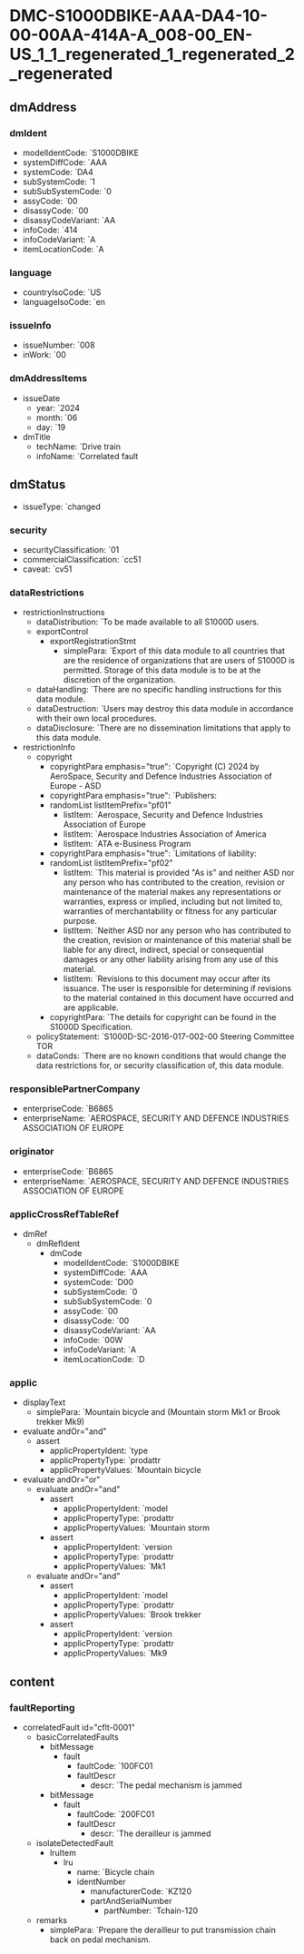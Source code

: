 # DMC-S1000DBIKE-AAA-DA4-10-00-00AA-414A-A_008-00_EN-US_1_1_regenerated_1_regenerated_2_regenerated

## dmAddress

### dmIdent
*   modelIdentCode: `S1000DBIKE
*   systemDiffCode: `AAA
*   systemCode: `DA4
*   subSystemCode: `1
*   subSubSystemCode: `0
*   assyCode: `00
*   disassyCode: `00
*   disassyCodeVariant: `AA
*   infoCode: `414
*   infoCodeVariant: `A
*   itemLocationCode: `A
### language
*   countryIsoCode: `US
*   languageIsoCode: `en
### issueInfo
*   issueNumber: `008
*   inWork: `00
### dmAddressItems
*   issueDate
    *   year: `2024
    *   month: `06
    *   day: `19
*   dmTitle
    *   techName: `Drive train
    *   infoName: `Correlated fault
## dmStatus

*   issueType: `changed
### security
*   securityClassification: `01
*   commercialClassification: `cc51
*   caveat: `cv51
### dataRestrictions
*   restrictionInstructions
    *   dataDistribution: `To be made available to all S1000D users.
    *   exportControl
        *   exportRegistrationStmt
            *   simplePara: `Export of this data module to all countries that are the residence of organizations that are users of S1000D is permitted. Storage of this data module is to be at the discretion of the organization.
    *   dataHandling: `There are no specific handling instructions for this data module.
    *   dataDestruction: `Users may destroy this data module in accordance with their own local procedures.
    *   dataDisclosure: `There are no dissemination limitations that apply to this data module.
*   restrictionInfo
    *   copyright
        *   copyrightPara emphasis="true": `Copyright (C) 2024 by AeroSpace, Security and Defence Industries Association of Europe - ASD
        *   copyrightPara emphasis="true": `Publishers:
        *   randomList listItemPrefix="pf01"
            *   listItem: `Aerospace, Security and Defence Industries Association of Europe
            *   listItem: `Aerospace Industries Association of America
            *   listItem: `ATA e-Business Program
        *   copyrightPara emphasis="true": `Limitations of liability:
        *   randomList listItemPrefix="pf02"
            *   listItem: `This material is provided "As is" and neither ASD nor any person who has contributed to the creation, revision or maintenance of the material makes any representations or warranties, express or implied, including but not limited to, warranties of merchantability or fitness for any particular purpose.
            *   listItem: `Neither ASD nor any person who has contributed to the creation, revision or maintenance of this material shall be liable for any direct, indirect, special or consequential damages or any other liability arising from any use of this material.
            *   listItem: `Revisions to this document may occur after its issuance. The user is responsible for determining if revisions to the material contained in this document have occurred and are applicable.
        *   copyrightPara: `The details for copyright can be found in the S1000D Specification.
    *   policyStatement: `S1000D-SC-2016-017-002-00 Steering Committee TOR
    *   dataConds: `There are no known conditions that would change the data restrictions for, or security classification of, this data module.
### responsiblePartnerCompany
*   enterpriseCode: `B6865
*   enterpriseName: `AEROSPACE, SECURITY AND DEFENCE INDUSTRIES ASSOCIATION OF EUROPE
### originator
*   enterpriseCode: `B6865
*   enterpriseName: `AEROSPACE, SECURITY AND DEFENCE INDUSTRIES ASSOCIATION OF EUROPE
### applicCrossRefTableRef
*   dmRef
    *   dmRefIdent
        *   dmCode
            *   modelIdentCode: `S1000DBIKE
            *   systemDiffCode: `AAA
            *   systemCode: `D00
            *   subSystemCode: `0
            *   subSubSystemCode: `0
            *   assyCode: `00
            *   disassyCode: `00
            *   disassyCodeVariant: `AA
            *   infoCode: `00W
            *   infoCodeVariant: `A
            *   itemLocationCode: `D
### applic
*   displayText
    *   simplePara: `Mountain bicycle and (Mountain storm Mk1 or Brook trekker Mk9)
*   evaluate andOr="and"
    *   assert
        *   applicPropertyIdent: `type
        *   applicPropertyType: `prodattr
        *   applicPropertyValues: `Mountain bicycle
*   evaluate andOr="or"
    *   evaluate andOr="and"
        *   assert
            *   applicPropertyIdent: `model
            *   applicPropertyType: `prodattr
            *   applicPropertyValues: `Mountain storm
        *   assert
            *   applicPropertyIdent: `version
            *   applicPropertyType: `prodattr
            *   applicPropertyValues: `Mk1
    *   evaluate andOr="and"
        *   assert
            *   applicPropertyIdent: `model
            *   applicPropertyType: `prodattr
            *   applicPropertyValues: `Brook trekker
        *   assert
            *   applicPropertyIdent: `version
            *   applicPropertyType: `prodattr
            *   applicPropertyValues: `Mk9
## content

### faultReporting
*   correlatedFault id="cflt-0001"
    *   basicCorrelatedFaults
        *   bitMessage
            *   fault
                *   faultCode: `100FC01
                *   faultDescr
                    *   descr: `The pedal mechanism is jammed
        *   bitMessage
            *   fault
                *   faultCode: `200FC01
                *   faultDescr
                    *   descr: `The derailleur is jammed
    *   isolateDetectedFault
        *   lruItem
            *   lru
                *   name: `Bicycle chain
                *   identNumber
                    *   manufacturerCode: `KZ120
                    *   partAndSerialNumber
                        *   partNumber: `Tchain-120
    *   remarks
        *   simplePara: `Prepare the derailleur to put transmission chain back on pedal mechanism.